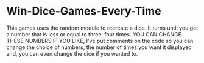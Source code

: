 # Win-Dice-Games-Every-Time
This games uses the random module to recreate a dice. It turns until you get a number that is less or equal to three, four times. YOU CAN CHANGE THESE NUMBERS IF YOU LIKE, I've put comments on the code so you can change the choice of numbers, the number of times you want it displayed and, you can even change the dice if you wanted to.
